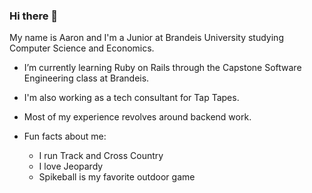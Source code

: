 ### Hi there 👋

My name is Aaron and I'm a Junior at Brandeis University studying Computer Science and Economics.

- I’m currently learning Ruby on Rails through the Capstone Software Engineering class at Brandeis.
- I'm also working as a tech consultant for Tap Tapes.
- Most of my experience revolves around backend work.

- Fun facts about me:
  - I run Track and Cross Country
  - I love Jeopardy 
  - Spikeball is my favorite outdoor game
